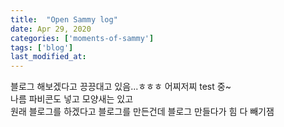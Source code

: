 ```yaml
---
title:  "Open Sammy log"
date: Apr 29, 2020
categories: ['moments-of-sammy']
tags: ['blog']
last_modified_at:
---
```


블로그 해보겠다고 끙끙대고 있음...ㅎㅎㅎ 어찌저찌 test 중~  
나름 파비콘도 넣고 모양새는 있고  
원래 블로그를 하겠다고 블로그를 만든건데 블로그 만들다가 힘 다 빼기잼
